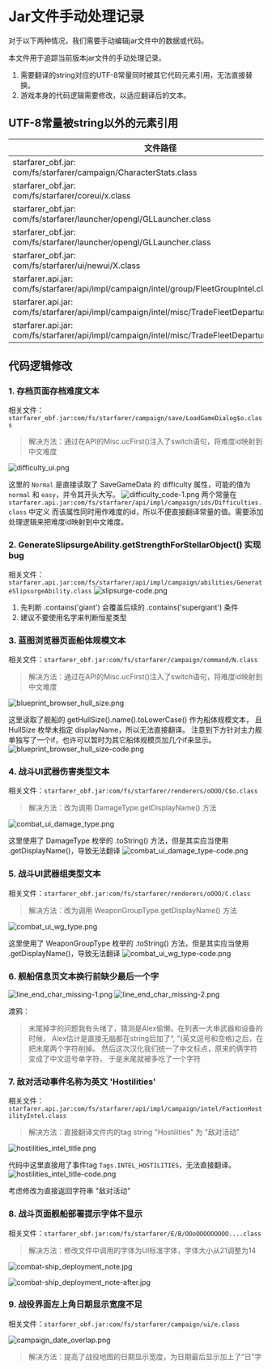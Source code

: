 # Jar文件手动处理记录
对于以下两种情况，我们需要手动编辑jar文件中的数据或代码。

本文件用于追踪当前版本jar文件的手动处理记录。

1. 需要翻译的string对应的UTF-8常量同时被其它代码元素引用，无法直接替换。
2. 游戏本身的代码逻辑需要修改，以适应翻译后的文本。

## UTF-8常量被string以外的元素引用
| 文件路径 | 原文 |
|---|---|
| starfarer_obf.jar:<br/>com/fs/starfarer/campaign/CharacterStats.class | `points` |
| starfarer_obf.jar:<br/>com/fs/starfarer/coreui/x.class | `max` |
| starfarer_obf.jar:<br/>com/fs/starfarer/launcher/opengl/GLLauncher.class | `fullscreen` |
| starfarer_obf.jar:<br/>com/fs/starfarer/launcher/opengl/GLLauncher.class | `sound` |
| starfarer_obf.jar:<br/>com/fs/starfarer/ui/newui/X.class | `next` |
| starfarer.api.jar:<br/>com/fs/starfarer/api/impl/campaign/intel/group/FleetGroupIntel.class | `fleets` |
| starfarer.api.jar:<br/>com/fs/starfarer/api/impl/campaign/intel/misc/TradeFleetDepartureIntel.class | `goods` |
| starfarer.api.jar:<br/>com/fs/starfarer/api/impl/campaign/intel/misc/TradeFleetDepartureIntel.class | `materiel` |

## 代码逻辑修改

### 1. 存档页面存档难度文本
相关文件：`starfarer_obf.jar:com/fs/starfarer/campaign/save/LoadGameDialog$o.class`

> 解决方法：通过在API的Misc.ucFirst()注入了switch语句，将难度id映射到中文难度

![difficulty_ui.png](difficulty_ui.png)

这里的 `Normal` 是直接读取了 SaveGameData 的 difficulty 属性，可能的值为 `normal` 和 `easy`，并令其开头大写。
![difficulty_code-1.png](difficulty_code-1.png)
两个常量在 `starfarer.api.jar:com/fs/starfarer/api/impl/campaign/ids/Difficulties.class` 中定义
而该属性同时用作难度的id，所以不便直接翻译常量的值。需要添加处理逻辑来把难度id映射到中文难度。

### 2. GenerateSlipsurgeAbility.getStrengthForStellarObject() 实现bug
相关文件：`starfarer.api.jar:com/fs/starfarer/api/impl/campaign/abilities/GenerateSlipsurgeAbility.class`
![slipsurge-code.png](slipsurge-code.png)
1. 先判断 .contains('giant') 会覆盖后续的 .contains('supergiant') 条件
2. 建议不要使用名字来判断恒星类型

### 3. 蓝图浏览器页面船体规模文本
相关文件：`starfarer_obf.jar:com/fs/starfarer/campaign/command/N.class`

> 解决方法：通过在API的Misc.ucFirst()注入了switch语句，将难度id映射到中文难度

![blueprint_browser_hull_size.png](blueprint_browser_hull_size.png)

这里读取了舰船的 getHullSize().name().toLowerCase() 作为船体规模文本，
且 HullSize 枚举未指定 displayName，所以无法直接翻译。
注意到下方针对主力舰单独写了一个if，也许可以暂时为其它船体规模页加几个if来显示。
![blueprint_browser_hull_size-code.png](blueprint_browser_hull_size-code.png)

### 4. 战斗UI武器伤害类型文本
相关文件：`starfarer_obf.jar:com/fs/starfarer/renderers/oOOO/C$o.class`

> 解决方法：改为调用 DamageType.getDisplayName() 方法

![combat_ui_damage_type.png](combat_ui_damage_type.png)

这里使用了 DamageType 枚举的 .toString() 方法，但是其实应当使用 .getDisplayName()，导致无法翻译
![combat_ui_damage_type-code.png](combat_ui_damage_type-code.png)

### 5. 战斗UI武器组类型文本
相关文件：`starfarer_obf.jar:com/fs/starfarer/renderers/oOOO/C.class`

> 解决方法：改为调用 WeaponGroupType.getDisplayName() 方法

![combat_ui_wg_type.png](combat_ui_wg_type.png)

这里使用了 WeaponGroupType 枚举的 .toString() 方法，但是其实应当使用 .getDisplayName()，导致无法翻译
![combat_ui_wg_type-code.png](combat_ui_wg_type-code.png)

### 6. 舰船信息页文本换行前缺少最后一个字
![line_end_char_missing-1.png](line_end_char_missing-1.png)
![line_end_char_missing-2.png](line_end_char_missing-2.png)

渡鸦：
> 末尾掉字的问题我有头绪了，猜测是Alex偷懒。在列表一大串武器和设备的时候，
> Alex估计是直接无脑都在string后加了“, ”(英文逗号和空格)之后，在把末尾两个字符削掉。
> 然后这次汉化我们统一了中文标点，原来的俩字符变成了中文逗号单字符，
> 于是末尾就被多吃了一个字符

### 7. 敌对活动事件名称为英文 'Hostilities'
相关文件：`starfarer.api.jar:com/fs/starfarer/api/impl/campaign/intel/FactionHostilityIntel.class`

> 解决方法：直接翻译文件内的tag string "Hostilities" 为 "敌对活动"

![hostilities_intel_title.png](hostilities_intel_title.png)

代码中这里直接用了事件tag `Tags.INTEL_HOSTILITIES`，无法直接翻译。
![hostilities_intel_title-code.png](hostilities_intel_title-code.png)

考虑修改为直接返回字符串 "敌对活动"

### 8. 战斗页面舰船部署提示字体不显示
相关文件：`starfarer_obf.jar:com/fs/starfarer/E/B/OOoOOOOOOOOO....class`

> 解决方法：修改文件中调用的字体为UI标准字体，字体大小从21调整为14

![combat-ship_deployment_note.jpg](combat-ship_deployment_note.jpg)

![combat-ship_deployment_note-after.jpg](combat-ship_deployment_note-after.jpg)

### 9. 战役界面左上角日期显示宽度不足
相关文件：`starfarer_obf.jar:com/fs/starfarer/campaign/ui/e.class`

![campaign_date_overlap.png](campaign_date_overlap.png)

> 解决方法：提高了战役地图的日期显示宽度，为日期最后显示加上了“日”字